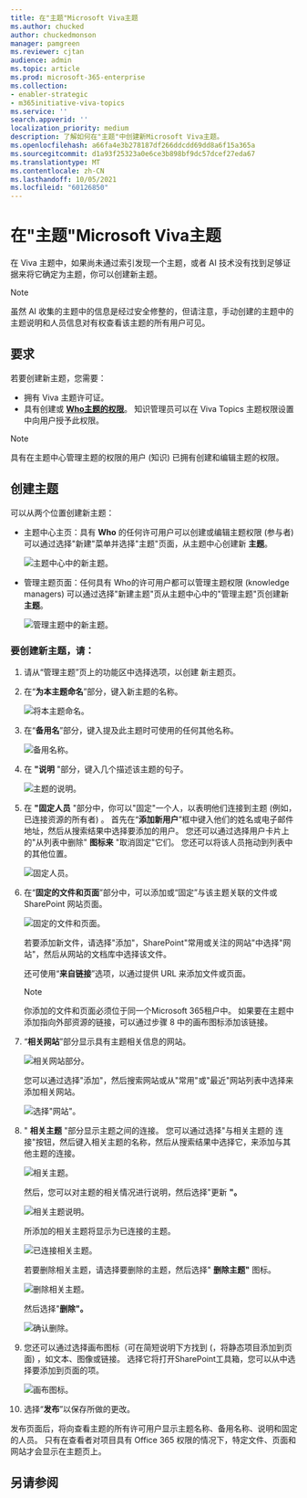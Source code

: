 ```yaml
---
title: 在"主题"Microsoft Viva主题
ms.author: chucked
author: chuckedmonson
manager: pamgreen
ms.reviewer: cjtan
audience: admin
ms.topic: article
ms.prod: microsoft-365-enterprise
ms.collection:
- enabler-strategic
- m365initiative-viva-topics
ms.service: ''
search.appverid: ''
localization_priority: medium
description: 了解如何在"主题"中创建新Microsoft Viva主题。
ms.openlocfilehash: a66fa4e3b278187df266ddcdd69dd8a6f15a365a
ms.sourcegitcommit: d1a93f25323a0e6ce3b898bf9dc57dcef27eda67
ms.translationtype: MT
ms.contentlocale: zh-CN
ms.lasthandoff: 10/05/2021
ms.locfileid: "60126850"
---
```

# <a name="create-a-new-topic-in-microsoft-viva-topics"></a>在"主题"Microsoft Viva主题

在 Viva 主题中，如果尚未通过索引发现一个主题，或者 AI 技术没有找到足够证据来将它确定为主题，你可以创建新主题。

> [!Note] 
> 虽然 AI 收集的主题中的信息是经过安全[](topic-experiences-security-trimming.md)修整的，但请注意，手动创建的主题中的主题说明和人员信息对有权查看该主题的所有用户可见。 


## <a name="requirements"></a>要求

若要创建新主题，您需要：
- 拥有 Viva 主题许可证。
- 具有创建或 [**Who主题的权限**](./topic-experiences-user-permissions.md)。 知识管理员可以在 Viva Topics 主题权限设置中向用户授予此权限。 

> [!Note] 
> 具有在主题中心管理主题的权限的用户 (知识) 已拥有创建和编辑主题的权限。

## <a name="to-create-a-topic"></a>创建主题

可以从两个位置创建新主题：

- 主题中心主页：具有 **Who** 的任何许可用户可以创建或编辑主题权限 (参与者) 可以通过选择"新建"菜单并选择"主题"页面，从主题中心创建新 **主题**。  

    ![主题中心中的新主题。](../media/knowledge-management/new-topic.png)  

- 管理主题页面：任何具有 Who的许可用户都可以管理主题权限 (knowledge managers) 可以通过选择"新建主题"页从主题中心中的"管理主题"页创建新 **主题**。 

    ![管理主题中的新主题。](../media/knowledge-management/new-topic-topic-center.png)  

### <a name="to-create-a-new-topic"></a>要创建新主题，请：

1. 请从“管理主题”页上的功能区中选择选项，以创建 新主题页。

2.  在“**为本主题命名**”部分，键入新主题的名称。

    ![将本主题命名。](../media/knowledge-management/k-new-topic-page.png)  

3. 在“**备用名**”部分，键入提及此主题时可使用的任何其他名称。 

    ![备用名称。](../media/knowledge-management/alt-names.png)  

4. 在 **"说明** "部分，键入几个描述该主题的句子。 

    ![主题的说明。](../media/knowledge-management/description.png)

4. 在 **"固定人员** "部分中，你可以"固定"一个人，以表明他们连接到主题 (例如，已连接资源的所有者) 。 首先在“**添加新用户**”框中键入他们的姓名或电子邮件地址，然后从搜索结果中选择要添加的用户。 您还可以通过选择用户卡片上的"从列表中删除" **图标来** "取消固定"它们。 您还可以将该人员拖动到列表中的其他位置。
 
    ![固定人员。](../media/knowledge-management/pinned-people.png)

5. 在“**固定的文件和页面**”部分中，可以添加或“固定”与该主题关联的文件或 SharePoint 网站页面。

   ![固定的文件和页面。](../media/knowledge-management/pinned-files-and-pages.png)
 
    若要添加新文件，请选择"添加"，SharePoint"常用或关注的网站"中选择"网站"，然后从网站的文档库中选择该文件。

    还可使用“**来自链接**”选项，以通过提供 URL 来添加文件或页面。 

    > [!Note] 
    > 你添加的文件和页面必须位于同一个Microsoft 365租户中。 如果要在主题中添加指向外部资源的链接，可以通过步骤 8 中的画布图标添加该链接。


6.  “**相关网站**”部分显示具有主题相关信息的网站。 

    ![相关网站部分。](../media/knowledge-management/related-sites.png)

    您可以通过选择"添加"，然后搜索网站或从"常用"或"最近"网站列表中选择来添加相关网站。
    
    ![选择"网站"。](../media/knowledge-management/sites.png)

7. " **相关主题** "部分显示主题之间的连接。 您可以通过选择"与相关主题的 连接"按钮，然后键入相关主题的名称，然后从搜索结果中选择它，来添加与其他主题的连接。 

   ![相关主题。](../media/knowledge-management/related-topic.png)  

    然后，您可以对主题的相关情况进行说明，然后选择"更新 **"。**

   ![相关主题说明。](../media/knowledge-management/related-topics-update.png) 

   所添加的相关主题将显示为已连接的主题。

   ![已连接相关主题。](../media/knowledge-management/related-topics-final.png) 

   若要删除相关主题，请选择要删除的主题，然后选择" **删除主题"** 图标。
 
   ![删除相关主题。](../media/knowledge-management/remove-related.png)  

   然后选择"**删除"。**

   ![确认删除。](../media/knowledge-management/remove-related-confirm.png) 

8. 您还可以通过选择画布图标（可在简短说明下方找到 (，将静态项目添加到页面) ，如文本、图像或链接。 选择它将打开SharePoint工具箱，您可以从中选择要添加到页面的项。

   ![画布图标。](../media/knowledge-management/webpart-library.png) 

9. 选择“**发布**”以保存所做的更改。 

发布页面后，将向查看主题的所有许可用户显示主题名称、备用名称、说明和固定的人员。 只有在查看者对项目具有 Office 365 权限的情况下，特定文件、页面和网站才会显示在主题页上。 



## <a name="see-also"></a>另请参阅




